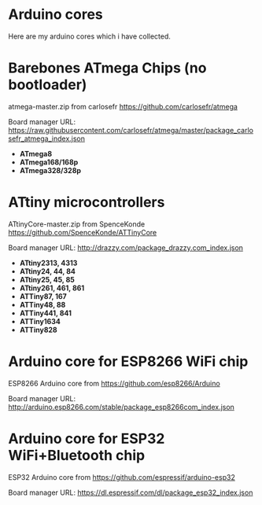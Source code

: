 Arduino cores
=============

Here are my arduino cores which i have collected. 

Barebones ATmega Chips (no bootloader)
================================
atmega-master.zip from carlosefr https://github.com/carlosefr/atmega

Board manager URL: https://raw.githubusercontent.com/carlosefr/atmega/master/package_carlosefr_atmega_index.json

* **ATmega8**
* **ATmega168/168p**
* **ATmega328/328p**

ATtiny microcontrollers
==========================
ATtinyCore-master.zip from SpenceKonde https://github.com/SpenceKonde/ATTinyCore

Board manager URL: http://drazzy.com/package_drazzy.com_index.json

* **ATtiny2313, 4313**
* **ATtiny24, 44, 84**
* **ATtiny25, 45, 85**
* **ATtiny261, 461, 861**
* **ATTiny87, 167**
* **ATTiny48, 88**
* **ATTiny441, 841**
* **ATTiny1634**
* **ATTiny828**

Arduino core for ESP8266 WiFi chip
==========================
ESP8266 Arduino core from https://github.com/esp8266/Arduino

Board manager URL: http://arduino.esp8266.com/stable/package_esp8266com_index.json

Arduino core for ESP32 WiFi+Bluetooth chip
==========================
ESP32 Arduino core from https://github.com/espressif/arduino-esp32

Board manager URL: https://dl.espressif.com/dl/package_esp32_index.json
